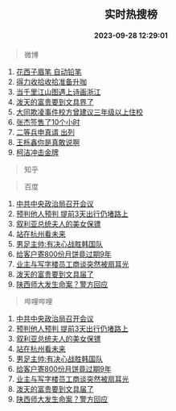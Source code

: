 <div align="center"><h2>实时热搜榜</h2><h4>2023-09-28 12:29:01</h4></div>

> 微博  

1. [花西子眉笔 自动铅笔](https://s.weibo.com/weibo?q=%E8%8A%B1%E8%A5%BF%E5%AD%90%E7%9C%89%E7%AC%94%20%E8%87%AA%E5%8A%A8%E9%93%85%E7%AC%94&t=31&band_rank=1&Refer=top)<br />
2. [得力收拾收拾准备升咖](https://s.weibo.com/weibo?q=%E5%BE%97%E5%8A%9B%E6%94%B6%E6%8B%BE%E6%94%B6%E6%8B%BE%E5%87%86%E5%A4%87%E5%8D%87%E5%92%96&t=31&band_rank=2&Refer=top)<br />
3. [当千里江山图遇上诗画浙江](https://s.weibo.com/weibo?q=%23%E5%BD%93%E5%8D%83%E9%87%8C%E6%B1%9F%E5%B1%B1%E5%9B%BE%E9%81%87%E4%B8%8A%E8%AF%97%E7%94%BB%E6%B5%99%E6%B1%9F%23&t=31&band_rank=3&Refer=top)<br />
4. [泼天的富贵要到文具界了](https://s.weibo.com/weibo?q=%23%E6%B3%BC%E5%A4%A9%E7%9A%84%E5%AF%8C%E8%B4%B5%E8%A6%81%E5%88%B0%E6%96%87%E5%85%B7%E7%95%8C%E4%BA%86%23&t=31&band_rank=4&Refer=top)<br />
5. [大同欺凌事件校方曾建议三年级以上住校](https://s.weibo.com/weibo?q=%23%E5%A4%A7%E5%90%8C%E6%AC%BA%E5%87%8C%E4%BA%8B%E4%BB%B6%E6%A0%A1%E6%96%B9%E6%9B%BE%E5%BB%BA%E8%AE%AE%E4%B8%89%E5%B9%B4%E7%BA%A7%E4%BB%A5%E4%B8%8A%E4%BD%8F%E6%A0%A1%23&t=31&band_rank=5&Refer=top)<br />
6. [张杰签售了10个小时](https://s.weibo.com/weibo?q=%23%E5%BC%A0%E6%9D%B0%E7%AD%BE%E5%94%AE%E4%BA%8610%E4%B8%AA%E5%B0%8F%E6%97%B6%23&t=31&band_rank=6&Refer=top)<br />
7. [二等兵申真谞 出列](https://s.weibo.com/weibo?q=%E4%BA%8C%E7%AD%89%E5%85%B5%E7%94%B3%E7%9C%9F%E8%B0%9E%20%E5%87%BA%E5%88%97&t=31&band_rank=7&Refer=top)<br />
8. [王栎鑫你是真敢说啊](https://s.weibo.com/weibo?q=%23%E7%8E%8B%E6%A0%8E%E9%91%AB%E4%BD%A0%E6%98%AF%E7%9C%9F%E6%95%A2%E8%AF%B4%E5%95%8A%23&t=31&band_rank=8&Refer=top)<br />
9. [柯洁冲击金牌](https://s.weibo.com/weibo?q=%23%E6%9F%AF%E6%B4%81%E5%86%B2%E5%87%BB%E9%87%91%E7%89%8C%23&t=31&band_rank=9&Refer=top)<br />

> 知乎  


> 百度  

1. [中共中央政治局召开会议](https://www.baidu.com/s?wd=%E4%B8%AD%E5%85%B1%E4%B8%AD%E5%A4%AE%E6%94%BF%E6%B2%BB%E5%B1%80%E5%8F%AC%E5%BC%80%E4%BC%9A%E8%AE%AE&sa=fyb_news&rsv_dl=fyb_news)<br />
2. [预判他人预判 提前3天出行仍堵路上](https://www.baidu.com/s?wd=%E9%A2%84%E5%88%A4%E4%BB%96%E4%BA%BA%E9%A2%84%E5%88%A4+%E6%8F%90%E5%89%8D3%E5%A4%A9%E5%87%BA%E8%A1%8C%E4%BB%8D%E5%A0%B5%E8%B7%AF%E4%B8%8A&sa=fyb_news&rsv_dl=fyb_news)<br />
3. [叙利亚总统夫人的美女保镖](https://www.baidu.com/s?wd=%E5%8F%99%E5%88%A9%E4%BA%9A%E6%80%BB%E7%BB%9F%E5%A4%AB%E4%BA%BA%E7%9A%84%E7%BE%8E%E5%A5%B3%E4%BF%9D%E9%95%96&sa=fyb_news&rsv_dl=fyb_news)<br />
4. [站在杭州看未来](https://www.baidu.com/s?wd=%E7%AB%99%E5%9C%A8%E6%9D%AD%E5%B7%9E%E7%9C%8B%E6%9C%AA%E6%9D%A5&sa=fyb_news&rsv_dl=fyb_news)<br />
5. [男足主帅:有决心战胜韩国队](https://www.baidu.com/s?wd=%E7%94%B7%E8%B6%B3%E4%B8%BB%E5%B8%85%3A%E6%9C%89%E5%86%B3%E5%BF%83%E6%88%98%E8%83%9C%E9%9F%A9%E5%9B%BD%E9%98%9F&sa=fyb_news&rsv_dl=fyb_news)<br />
6. [给客户寄800份月饼竟过期9年](https://www.baidu.com/s?wd=%E7%BB%99%E5%AE%A2%E6%88%B7%E5%AF%84800%E4%BB%BD%E6%9C%88%E9%A5%BC%E7%AB%9F%E8%BF%87%E6%9C%9F9%E5%B9%B4&sa=fyb_news&rsv_dl=fyb_news)<br />
7. [业主与写字楼员工商谈突然被扇耳光](https://www.baidu.com/s?wd=%E4%B8%9A%E4%B8%BB%E4%B8%8E%E5%86%99%E5%AD%97%E6%A5%BC%E5%91%98%E5%B7%A5%E5%95%86%E8%B0%88%E7%AA%81%E7%84%B6%E8%A2%AB%E6%89%87%E8%80%B3%E5%85%89&sa=fyb_news&rsv_dl=fyb_news)<br />
8. [泼天的富贵要到文具届了](https://www.baidu.com/s?wd=%E6%B3%BC%E5%A4%A9%E7%9A%84%E5%AF%8C%E8%B4%B5%E8%A6%81%E5%88%B0%E6%96%87%E5%85%B7%E5%B1%8A%E4%BA%86&sa=fyb_news&rsv_dl=fyb_news)<br />
9. [陕西师大发生命案？警方回应](https://www.baidu.com/s?wd=%E9%99%95%E8%A5%BF%E5%B8%88%E5%A4%A7%E5%8F%91%E7%94%9F%E5%91%BD%E6%A1%88%EF%BC%9F%E8%AD%A6%E6%96%B9%E5%9B%9E%E5%BA%94&sa=fyb_news&rsv_dl=fyb_news)<br />

> 哔哩哔哩  

1. [中共中央政治局召开会议](https://www.baidu.com/s?wd=%E4%B8%AD%E5%85%B1%E4%B8%AD%E5%A4%AE%E6%94%BF%E6%B2%BB%E5%B1%80%E5%8F%AC%E5%BC%80%E4%BC%9A%E8%AE%AE&sa=fyb_news&rsv_dl=fyb_news)<br />
2. [预判他人预判 提前3天出行仍堵路上](https://www.baidu.com/s?wd=%E9%A2%84%E5%88%A4%E4%BB%96%E4%BA%BA%E9%A2%84%E5%88%A4+%E6%8F%90%E5%89%8D3%E5%A4%A9%E5%87%BA%E8%A1%8C%E4%BB%8D%E5%A0%B5%E8%B7%AF%E4%B8%8A&sa=fyb_news&rsv_dl=fyb_news)<br />
3. [叙利亚总统夫人的美女保镖](https://www.baidu.com/s?wd=%E5%8F%99%E5%88%A9%E4%BA%9A%E6%80%BB%E7%BB%9F%E5%A4%AB%E4%BA%BA%E7%9A%84%E7%BE%8E%E5%A5%B3%E4%BF%9D%E9%95%96&sa=fyb_news&rsv_dl=fyb_news)<br />
4. [站在杭州看未来](https://www.baidu.com/s?wd=%E7%AB%99%E5%9C%A8%E6%9D%AD%E5%B7%9E%E7%9C%8B%E6%9C%AA%E6%9D%A5&sa=fyb_news&rsv_dl=fyb_news)<br />
5. [男足主帅:有决心战胜韩国队](https://www.baidu.com/s?wd=%E7%94%B7%E8%B6%B3%E4%B8%BB%E5%B8%85%3A%E6%9C%89%E5%86%B3%E5%BF%83%E6%88%98%E8%83%9C%E9%9F%A9%E5%9B%BD%E9%98%9F&sa=fyb_news&rsv_dl=fyb_news)<br />
6. [给客户寄800份月饼竟过期9年](https://www.baidu.com/s?wd=%E7%BB%99%E5%AE%A2%E6%88%B7%E5%AF%84800%E4%BB%BD%E6%9C%88%E9%A5%BC%E7%AB%9F%E8%BF%87%E6%9C%9F9%E5%B9%B4&sa=fyb_news&rsv_dl=fyb_news)<br />
7. [业主与写字楼员工商谈突然被扇耳光](https://www.baidu.com/s?wd=%E4%B8%9A%E4%B8%BB%E4%B8%8E%E5%86%99%E5%AD%97%E6%A5%BC%E5%91%98%E5%B7%A5%E5%95%86%E8%B0%88%E7%AA%81%E7%84%B6%E8%A2%AB%E6%89%87%E8%80%B3%E5%85%89&sa=fyb_news&rsv_dl=fyb_news)<br />
8. [泼天的富贵要到文具届了](https://www.baidu.com/s?wd=%E6%B3%BC%E5%A4%A9%E7%9A%84%E5%AF%8C%E8%B4%B5%E8%A6%81%E5%88%B0%E6%96%87%E5%85%B7%E5%B1%8A%E4%BA%86&sa=fyb_news&rsv_dl=fyb_news)<br />
9. [陕西师大发生命案？警方回应](https://www.baidu.com/s?wd=%E9%99%95%E8%A5%BF%E5%B8%88%E5%A4%A7%E5%8F%91%E7%94%9F%E5%91%BD%E6%A1%88%EF%BC%9F%E8%AD%A6%E6%96%B9%E5%9B%9E%E5%BA%94&sa=fyb_news&rsv_dl=fyb_news)<br />
